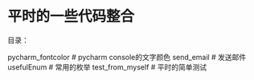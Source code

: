 # 平时的一些代码整合

目录：

pycharm_fontcolor    # pycharm console的文字颜色
send_email           # 发送邮件
usefulEnum           # 常用的枚举
test_from_myself     # 平时的简单测试